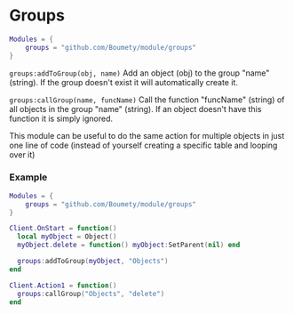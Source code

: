 # Groups

```lua
Modules = {
	groups = "github.com/Boumety/module/groups"
}
```

`groups:addToGroup(obj, name)` Add an object (obj) to the group "name" (string). If the group doesn't exist it will automatically create it.

`groups:callGroup(name, funcName)` Call the function "funcName" (string) of all objects in the group "name" (string). If an object doesn't have this function it is simply ignored.

This module can be useful to do the same action for multiple objects in just one line of code (instead of yourself creating a specific table and looping over it)

### Example

```lua
Modules = {
	groups = "github.com/Boumety/module/groups"
}

Client.OnStart = function()
  local myObject = Object()
  myObject.delete = function() myObject:SetParent(nil) end

  groups:addToGroup(myObject, "Objects")
end

Client.Action1 = function()
  groups:callGroup("Objects", "delete")
end
```
